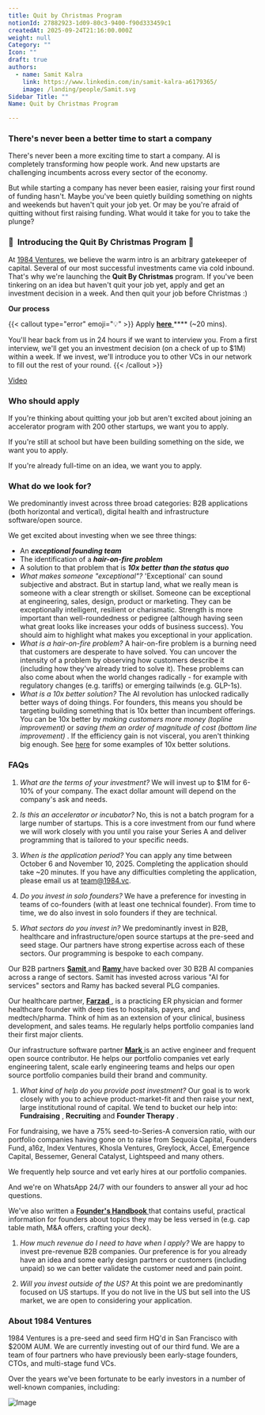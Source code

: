 ```yaml
---
title: Quit by Christmas Program
notionId: 27882923-1d09-80c3-9400-f90d333459c1
createdAt: 2025-09-24T21:16:00.000Z
weight: null
Category: ""
Icon: ""
draft: true
authors:
  - name: Samit Kalra
    link: https://www.linkedin.com/in/samit-kalra-a6179365/
    image: /landing/people/Samit.svg
Sidebar Title: ""
Name: Quit by Christmas Program

---
```




### There's never been a better time to start a company


There's never been a more exciting time to start a company. AI is completely transforming how people work. And new upstarts are challenging incumbents across every sector of the economy.

But while starting a company has never been easier, raising your first round of funding hasn't. Maybe you've been quietly building something on nights and weekends but haven't quit your job yet. Or may be you're afraid of quitting without first raising funding. What would it take for you to take the plunge?

### 🎄  **Introducing the**  **Quit By Christmas**  **Program** 🎄


At [1984 Ventures](/), we believe the warm intro is an arbitrary gatekeeper of capital. Several of our most successful investments came via cold inbound. That's why we're launching the  **Quit By Christmas**  program. If you've been tinkering on an idea but haven't quit your job yet, apply and get an investment decision in a week. And then quit your job before Christmas :) 

 **Our process** 

{{< callout type="error" emoji="💡" >}}
Apply [ **here** ](https://apply.1984.vc/) **** (~20 mins). 

You'll hear back from us in 24 hours if we want to interview you. From a first interview, we'll get you an investment decision (on a check of up to $1M) within a week. If we invest, we'll introduce you to other VCs in our network to fill out the rest of your round. 
{{< /callout >}}


[Video](https://www.loom.com/share/e5030cfed89640988c8f9b947cc1e4d3?sid=6956d63a-e306-42bd-bd22-7d60466938bb)


###  **Who should apply** 


If you're thinking about quitting your job but aren't excited about joining an accelerator program with 200 other startups, we want you to apply.

If you're still at school but have been building something on the side, we want you to apply.

If you're already full-time on an idea, we want you to apply.

###  **What do we look for?** 


We predominantly invest across three broad categories: B2B applications (both horizontal and vertical), digital health and infrastructure software/open source. 

We get excited about investing when we see three things:

- An  ***exceptional founding team*** 
- The identification of a  ***hair-on-fire problem*** 
- A solution to that problem that is  ***10x better than the status quo*** 
-  *What makes someone "exceptional"?* 'Exceptional' can sound subjective and abstract. But in startup land, what we really mean is someone with a clear strength or skillset. Someone can be exceptional at engineering, sales, design, product or marketing. They can be exceptionally intelligent, resilient or charismatic. Strength is more important than well-roundedness or pedigree (although having seen what great looks like increases your odds of business success). You should aim to highlight what makes you exceptional in your application.
-  *What is a hair-on-fire problem?* A hair-on-fire problem is a burning need that customers are desperate to have solved. You can uncover the intensity of a problem by observing how customers describe it (including how they've already tried to solve it). These problems can also come about when the world changes radically - for example with regulatory changes (e.g. tariffs) or emerging tailwinds (e.g. GLP-1s). 
-  *What is a 10x better solution?* The AI revolution has unlocked radically better ways of doing things. For founders, this means you should be targeting building something that is 10x better than incumbent offerings. You can be 10x better by  *making customers more money (topline improvement)*  or  *saving them an order of magnitude of cost (bottom line improvement)* . If the efficiency gain is not visceral, you aren't thinking big enough. See [here](https://samit-kalra.com/blog/how-to-find-a-good-startup-idea) for some examples of 10x better solutions.
###  **FAQs** 


1.  *What are the terms of your investment?* We will invest up to $1M for 6-10% of your company. The exact dollar amount will depend on the company's ask and needs.

1.  *Is this an accelerator or incubator?* No, this is not a batch program for a large number of startups. This is a core investment from our fund where we will work closely with you until you raise your Series A and deliver programming that is tailored to your specific needs.

1.  *When is the application period?* You can apply any time between October 6 and November 10, 2025. Completing the application should take ~20 minutes. If you have any difficulties completing the application, please email us at team@1984.vc. 

1.  *Do you invest in solo founders?* We have a preference for investing in teams of co-founders (with at least one technical founder). From time to time, we do also invest in solo founders if they are technical.

1.  *What sectors do you invest in?* We predominantly invest in B2B, healthcare and infrastructure/open source startups at the pre-seed and seed stage. Our partners have strong expertise across each of these sectors. Our programming is bespoke to each company.

Our B2B partners [ **Samit** ](https://www.linkedin.com/in/samit-kalra-a6179365/) and [ **Ramy** ](https://www.linkedin.com/in/ramyadeeb/) have backed over 30 B2B AI companies across a range of sectors. Samit has invested across various "AI for services" sectors and Ramy has backed several PLG companies.

Our healthcare partner, [ **Farzad** ](https://www.linkedin.com/in/farzadsoleimani/), is a practicing ER physician and former healthcare founder with deep ties to hospitals, payers, and medtech/pharma. Think of him as an extension of your clinical, business development, and sales teams. He regularly helps portfolio companies land their first major clients.

Our infrastructure software partner [ **Mark** ](https://mdp.github.io/) is an active engineer and frequent open source contributor. He helps our portfolio companies vet early engineering talent, scale early engineering teams and helps our open source portfolio companies build their brand and community. 

1.  *What kind of help do you provide post investment?* Our goal is to work closely with you to achieve product-market-fit and then raise your next, large institutional round of capital. We tend to bucket our help into:  **Fundraising** ,  **Recruiting**  and  **Founder Therapy** .

For fundraising, we have a 75% seed-to-Series-A conversion ratio, with our portfolio companies having gone on to raise from Sequoia Capital, Founders Fund, a16z, Index Ventures, Khosla Ventures, Greylock, Accel, Emergence Capital, Bessemer, General Catalyst, Lightspeed and many others.

We frequently help source and vet early hires at our portfolio companies.

And we're on WhatsApp 24/7 with our founders to answer all your ad hoc questions.

We've also written a [ **Founder's Handbook** ](/docs/founders-handbook/) that contains useful, practical information for founders about topics they may be less versed in (e.g. cap table math, M&A offers, crafting your deck).

1.  *How much revenue do I need to have when I apply?* We are happy to invest pre-revenue B2B companies. Our preference is for you already have an idea and some early design partners or customers (including unpaid) so we can better validate the customer need and pain point. 

1.  *Will you invest outside of the US?* At this point we are predominantly focused on US startups. If you do not live in the US but sell into the US market, we are open to considering your application.
###  **About 1984 Ventures** 


1984 Ventures is a pre-seed and seed firm HQ'd in San Francisco with $200M AUM. We are currently investing out of our third fund. We are a team of four partners who have previously been early-stage founders, CTOs, and multi-stage fund VCs.

Over the years we've been fortunate to be early investors in a number of well-known companies, including:

![Image](https://prod-files-secure.s3.us-west-2.amazonaws.com/52e751b5-230f-4649-8c4e-0224e58da4f9/04b4bd06-ed65-4486-b31f-fe52f2f7f7eb/image.png?X-Amz-Algorithm=AWS4-HMAC-SHA256&X-Amz-Content-Sha256=UNSIGNED-PAYLOAD&X-Amz-Credential=ASIAZI2LB46672BWROIW%2F20251006%2Fus-west-2%2Fs3%2Faws4_request&X-Amz-Date=20251006T015024Z&X-Amz-Expires=3600&X-Amz-Security-Token=IQoJb3JpZ2luX2VjEOj%2F%2F%2F%2F%2F%2F%2F%2F%2F%2FwEaCXVzLXdlc3QtMiJIMEYCIQD5TRBVLPw4beukTYhATHbPtfXHGKPYmkqxOL2eIQOK2wIhALbdRhNpc3Ok9yygjVITnkvUYIJ5ZzRpFmvbPvRM7li6KogECIH%2F%2F%2F%2F%2F%2F%2F%2F%2F%2FwEQABoMNjM3NDIzMTgzODA1IgxMusEAuXkfNctMHbYq3AMTK9QtQM1kax%2Fnvx10x7CVg2LMPENiwrnDqLZzZEG%2FdXwE4decqBwIOBzzYURqYpRucEWE6faB51mm0N8Cj0CLx8slEobUUXPqaLbJyUd5oAFM1XYE6CpPxJvy2avydBJp3a%2B3eoaADCvlnTZevQ7sOvou77Dnw37yfbXQck05mw76zFjRHYLDw6oVnFkWznNZLNdRHo7NRZx9sOkoB5TAsaaO3Gz%2Bm%2B112aBvZVUw7mTNSHJDjrEjXQZZP0XbyRgvYfmyFcO2%2BvvSk%2BaUpvOcvlBcR78s%2F%2FQCK0qUipfS5H4cAZgmjM5bcX8Sqe6JCV3dw6pym6T5hbCqzV2Ou5h4MhPomqkWkXCKS%2BwJrKoUtXQixjNJmGEasRdkHZRWX3A51oyLIKXWLei88yMKnj9qC2u%2Fjn7ppXAQIm0oliPhyRiz5g4%2F4%2BELPA3gmcp8hA7ToCu%2BD6ob1GWym%2FJ0tYFL8IGvAbRRatbhhKgBn6gkKhqVQhKJI58kSB0ewn8ZWLf%2BFwAX9l1iTzcH958JMy8C61XoUNBrQ%2B%2B7rGSV%2Brx5%2B%2B9G9AYQepMEqBw3Sig%2BudzVy5a%2F91x7YHZodbVYabtHqvJsKqjVmU4KK6OjjOrDMQM9YJPgcXhFQQQ51zDG%2F4vHBjqkAfNgUQ6WYy7PWXEW6xTfaxDglEHsS9i9OYXZnfm%2BnFmSL0706%2FKZvgvLoL2QgtBfbWpPcYTd%2FQlLSGi5QlMpd18dehixh5VOGbNJ4Y2N2gfaB865AlIitKPb%2Bo68LSgvwxbCsKMfFKQmK4f%2FVgmBBBJEXD3j88pUqrs8912Xy7vDWvv%2FS1a%2FGKyehP2u0Uh7hFbfevHT9cxNIHkP4O7WXVBXn%2BJb&X-Amz-Signature=e2ffcb77b591c7562c53dc83ed5b8e915f6bdf728efda1e46cc8098195b0068e&X-Amz-SignedHeaders=host&x-amz-checksum-mode=ENABLED&x-id=GetObject)

